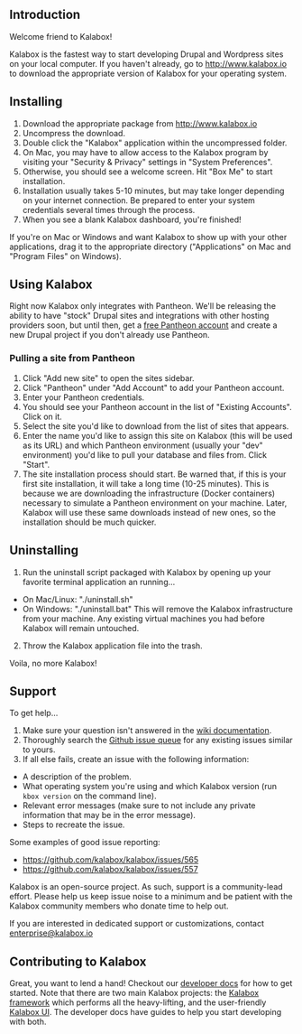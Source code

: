 ## Introduction

Welcome friend to Kalabox!

Kalabox is the fastest way to start developing Drupal and Wordpress sites on your local computer. If you haven't already, go to http://www.kalabox.io to download the appropriate version of Kalabox for your operating system.

## Installing

1. Download the appropriate package from http://www.kalabox.io
1. Uncompress the download.
2. Double click the "Kalabox" application within the uncompressed folder.
3. On Mac, you may have to allow access to the Kalabox program by visiting your "Security & Privacy" settings in "System Preferences".
4. Otherwise, you should see a welcome screen. Hit "Box Me" to start installation.
5. Installation usually takes 5-10 minutes, but may take longer depending on your internet connection. Be prepared to enter your system credentials several times through the process.
6. When you see a blank Kalabox dashboard, you're finished!

If you're on Mac or Windows and want Kalabox to show up with your other applications, drag it to the appropriate directory ("Applications" on Mac and "Program Files" on Windows).

## Using Kalabox

Right now Kalabox only integrates with Pantheon. We'll be releasing the ability to have "stock" Drupal sites and integrations with other hosting providers soon, but until then, get a [free Pantheon account](https://pantheon.io/register) and create a new Drupal project if you don't already use Pantheon.

### Pulling a site from Pantheon

1. Click "Add new site" to open the sites sidebar.
2. Click "Pantheon" under "Add Account" to add your Pantheon account.
3. Enter your Pantheon credentials.
4. You should see your Pantheon account in the list of "Existing Accounts". Click on it.
5. Select the site you'd like to download from the list of sites that appears.
6. Enter the name you'd like to assign this site on Kalabox (this will be used as its URL) and which Pantheon environment (usually your "dev" environment) you'd like to pull your database and files from. Click "Start".
7. The site installation process should start. Be warned that, if this is your first site installation, it will take a long time (10-25 minutes). This is because we are downloading the infrastructure (Docker containers) necessary to simulate a Pantheon environment on your machine. Later, Kalabox will use these same downloads instead of new ones, so the installation should be much quicker.

## Uninstalling 

1. Run the uninstall script packaged with Kalabox by opening up your favorite terminal application an running...
- On Mac/Linux: "./uninstall.sh"
- On Windows: "./uninstall.bat"
This will remove the Kalabox infrastructure from your machine. Any existing virtual machines you had before Kalabox will remain untouched.
2. Throw the Kalabox application file into the trash.

Voila, no more Kalabox!

## Support

To get help...

1. Make sure your question isn't answered in the [wiki documentation](https://github.com/kalabox/kalabox/wiki).
2. Thoroughly search the [Github issue queue](https://github.com/kalabox/kalabox/issues) for any existing issues similar to yours.
3. If all else fails, create an issue with the following information:

- A description of the problem.
- What operating system you're using and which Kalabox version (run `kbox version` on the command line).
- Relevant error messages (make sure to not include any private information that may be in the error message).
- Steps to recreate the issue.

Some examples of good issue reporting:

- https://github.com/kalabox/kalabox/issues/565
- https://github.com/kalabox/kalabox/issues/557

Kalabox is an open-source project. As such, support is a community-lead effort. Please help us keep issue noise to a minimum and be patient with the Kalabox community members who donate time to help out.

If you are interested in dedicated support or customizations, contact enterprise@kalabox.io

## Contributing to Kalabox

Great, you want to lend a hand! Checkout our [developer docs](https://github.com/kalabox/kalabox/wiki/Contribution-Guide) for how to get started. Note that there are two main Kalabox projects: the [Kalabox framework](https://github.com/kalabox/kalabox) which performs all the heavy-lifting, and the user-friendly [Kalabox UI](https://github.com/kalabox/kalabox-ui). The developer docs have guides to help you start developing with both.
